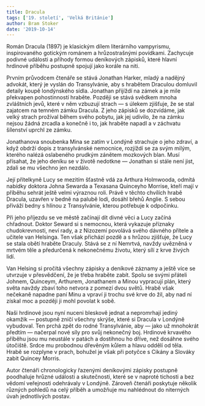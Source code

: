```yaml
---
title: Dracula
tags: ['19. století', 'Velká Británie']
author: Bram Stoker
date: '2019-10-14'
---
```


Román Dracula (1897) je klasickým dílem literárního vampyrismu, inspirovaného gotickým románem a hrůzostrašnými povídkami. Zachycuje podivné události a příhody formou deníkových zápisků, které hlavní hrdinové příběhu postupně spojují jako korále na niti.

Prvním průvodcem čtenáře se stává Jonathan Harker, mladý a nadějný advokát, který je vyslán do Transylvánie, aby s hrabětem Draculou domluvil detaily koupě londýnského sídla. Jonathan přijíždí na zámek a je mile překvapen pohostinností hraběte. Později se stává svědkem mnoha zvláštních jevů, které v něm vzbuzují strach — s úlekem zjišťuje, že se stal zajatcem na temném zámku Dracula. Z jeho zápisků se dozvídáme, jak velký strach prožíval během svého pobytu, jak jej udivilo, že na zámku nejsou žádná zrcadla a konečně i to, jak hraběte napadl a v záchvatu šílenství uprchl ze zámku.

Jonathanova snoubenka Mina se zatím v Londýně strachuje o jeho zdraví, a když obdrží dopis z transylvánské nemocnice, rozjíždí se za svým milým, kterého nalézá oslabeného prudkým zánětem mozkových blan. Musí přísahat, že jeho deníku se v životě nedotkne — Jonathan si stále není jist, zdali se mu všechno jen nezdálo.

Její přítelkyně Lucy se mezitím šťastně vdá za Arthura Holmwooda, odmítá nabídky doktora Johna Sewarda a Texasana Quinceyho Morrise, kteří mají v příběhu sehrát ještě velmi výraznou roli. Právě v těchto chvílích hrabě Dracula, uzavřen v bedně na palubě lodi, dosáhl břehů Anglie. S sebou přiváží bedny s hlínou z Transylvánie, kterou potřebuje k odpočinku.

Při jeho příjezdu se ve městě začínají dít divné věci a Lucy začíná chřadnout. Doktor Seward si s nemocnou, která vykazuje příznaky chudokrevnosti, neví rady, a z Nizozemí povolává svého dávného přítele a učitele van Helsinga. Ten však přichází pozdě a s hrůzou zjišťuje, že Lucy se stala obětí hraběte Draculy. Stává se z ní Nemrtvá, navždy uvězněná v mrtvém těle a předurčená k nekonečnému životu, který sílí z krve živých lidí.

Van Helsing si pročítá všechny zápisky a deníkové záznamy a ještě více se utvrzuje v přesvědčení, že je třeba hraběte zabít. Spolu se svými přáteli Johnem, Quinceym, Arthurem, Jonathanem a Minou vypracují plán, který světa navždy zbaví toho netvora z pomezí dvou světů. Hrabě však nečekaně napadne paní Minu a vpraví ji trochu své krve do žil, aby nad ní získal moc a později ji mohl povolat k sobě.

Naši hrdinové jsou nyní nuceni bleskově jednat a nepromrhají jediný okamžik — postupně zničí všechny skrýše, které si Dracula v Londýně vybudoval. Ten prchá zpět do rodné Transylvánie, aby — jako už mnohokrát předtím — načerpal nové síly pro svůj nekonečný boj. Hrdinové krvavého příběhu jsou mu neustále v patách a dostihnou ho dříve, než dosáhne svého útočiště. Srdce mu probodnou dřevěným kůlem a hlavu oddělí od těla. Hrabě se rozplyne v prach, bohužel je však při potyčce s Cikány a Slováky zabit Quincey Morris.

Autor čtenáři chronologicky řazenými deníkovými zápisky postupně poodhaluje hrůzné události a skutečnosti, které se v naproté tichosti a bez vědomí veřejnosti odehrávaly v Londýně. Zároveň čtenáři poskytuje několik různých pohledů na celý příběh a umožňuje mu nahlédnout do niterných úvah jednotlivých postav.

